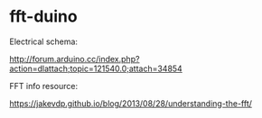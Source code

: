 # fft-duino

Electrical schema:

http://forum.arduino.cc/index.php?action=dlattach;topic=121540.0;attach=34854


FFT info resource:

https://jakevdp.github.io/blog/2013/08/28/understanding-the-fft/

